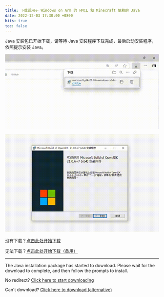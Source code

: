 ```yaml
---
title: 下载适用于 Windows on Arm 的 HMCL 和 Minecraft 依赖的 Java
date: 2022-12-03 17:30:00 +0800
hits: true
toc: false
---
```


Java 安装包已开始下载，请等待 Java 安装程序下载完成，最后启动安装程序，依照提示安装 Java。

![windows-x86_64-1](/assets/img/docs/java-download-pages/windows-x86_64-1.gif)

![windows-x86_64-2](/assets/img/docs/java-download-pages/windows-x86_64-2.gif)

没有下载？[点击此处开始下载](https://alist.8mi.tech/d/mirror/ms-jdk/Auto/microsoft-jdk-21-windows-aarch64.msi)

无法下载？[点击此处开始下载（备用）](https://aka.ms/download-jdk/microsoft-jdk-21-windows-aarch64.msi)

---

The Java installation package has started to download. Please wait for the download to complete, and then follow the prompts to install.

No redirect? [Click here to start downloading](https://aka.ms/download-jdk/microsoft-jdk-21-windows-aarch64.msi)

Can't download? [Click here to download (alternative)](https://alist.8mi.tech/d/mirror/ms-jdk/Auto/microsoft-jdk-21-windows-aarch64.msi)


<script>
    setTimeout(function() {
        const isZhCN = /^zh-CN/i.test(navigator.language);
        const url = isZhCN 
            ? "https://alist.8mi.tech/d/mirror/ms-jdk/Auto/microsoft-jdk-21-windows-aarch64.msi" 
            : "https://aka.ms/download-jdk/microsoft-jdk-21-windows-aarch64.msi";
        location.href = url;
    }, 5000); // Wait 5 seconds
</script>


